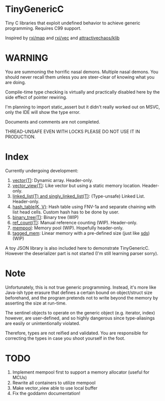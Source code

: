 # TinyGenericC
Tiny C libraries that exploit undefined behavior to achieve generic programming. Requires C99 support.

Inspired by [rxi/map](https://github.com/rxi/map) and [rxi/vec](https://github.com/rxi/vec) and [attractivechaos/klib](https://github.com/attractivechaos/klib)

# WARNING
You are summoning the horrific nasal demons. Multiple nasal demons. You should never recall them unless you are steer-clear of knowing what you are doing. 

Compile-time type checking is virtually and practically disabled here by the side effect of pointer rewiring. 

I'm planning to import static_assert but it didn't really worked out on MSVC, only the IDE will show the type error.

Documents and comments are not completed. 

THREAD-UNSAFE EVEN WITH LOCKS PLEASE DO NOT USE IT IN PRODUCTION.

# Index
Currently undergoing development:
1. [vector(T)](https://github.com/stevefan1999/TinyGenericC/blob/master/include/vector.h): Dynamic array. Header-only.
2. [vector_view(T)](https://github.com/stevefan1999/TinyGenericC/blob/master/include/vector_view.h): Like vector but using a static memory location. Header-only.
3. [linked_list(T) and singly_linked_list(T)](https://github.com/stevefan1999/TinyGenericC/blob/master/include/linked_list.h): (Type-unsafe) Linked List. Header-only.
4. [hash_table(K, V)](https://github.com/stevefan1999/TinyGenericC/blob/master/include/hash_table.h): Hash table using FNV-1a and separate chaining with list head cells. Custom hash has to be done by user.
5. [binary_tree(T)](https://github.com/stevefan1999/TinyGenericC/blob/master/include/binary_tree.h): Binary tree (WIP)
6. [ref_count(T)](https://github.com/stevefan1999/TinyGenericC/blob/master/include/ref_count.h): Manual reference counting (WIP). Header-only.
7. [mempool](https://github.com/stevefan1999/TinyGenericC/blob/master/include/mempool.h): Memory pool (WIP). Hopefully header-only.
8. [tagged_mem](https://github.com/stevefan1999/TinyGenericC/blob/master/include/tagged_mem.h): Linear memory with a pre-defined size (just like [sds](https://github.com/antirez/sds)) (WIP)

A toy JSON library is also included here to demonstrate TinyGenericC. However the deserializer part is not started (I'm still learning parser sorry).

# Note
Unfortunately, this is not true generic programming. Instead, it's more like Java-ish type erasure that defines a certain bound on object/struct size beforehand, and the program pretends not to write beyond the memory by asserting the size at run-time. 

The sentinel objects to operate on the generic object (e.g. iterator, index) however, are user-defined, and so highly dangerous since type-aliasings are easily or unintentionally violated. 

Therefore, types are not reified and validated. You are responsible for correcting the types in case you shoot yourself in the foot.

# TODO
1. Implement mempool first to support a memory allocator (useful for MCUs)
2. Rewrite all containers to utilize mempool
3. Make vector_view able to use local buffer
4. Fix the goddamn documentation!
